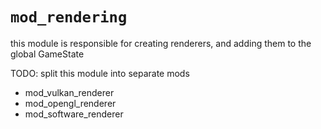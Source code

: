 # `mod_rendering`

this module is responsible for creating renderers, and adding them to the global GameState

TODO: split this module into separate mods
- mod_vulkan_renderer
- mod_opengl_renderer
- mod_software_renderer
